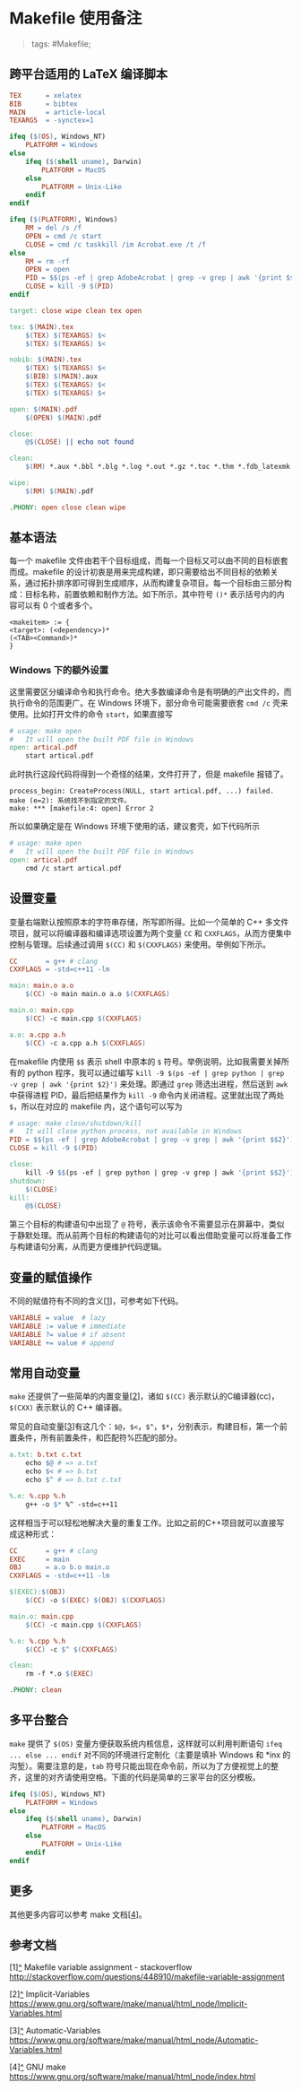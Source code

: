 # Makefile 使用备注

> tags: #Makefile;

## 跨平台适用的 LaTeX 编译脚本

```makefile
TEX      = xelatex
BIB      = bibtex
MAIN     = article-local
TEXARGS  = -synctex=1

ifeq ($(OS), Windows_NT)
    PLATFORM = Windows
else
    ifeq ($(shell uname), Darwin)
        PLATFORM = MacOS
    else
        PLATFORM = Unix-Like
    endif
endif

ifeq ($(PLATFORM), Windows)
    RM = del /s /f
    OPEN = cmd /c start
    CLOSE = cmd /c taskkill /im Acrobat.exe /t /f
else
    RM = rm -rf
    OPEN = open
    PID = $$(ps -ef | grep AdobeAcrobat | grep -v grep | awk '{print $$2}')
    CLOSE = kill -9 $(PID)
endif

target: close wipe clean tex open

tex: $(MAIN).tex
	$(TEX) $(TEXARGS) $<
	$(TEX) $(TEXARGS) $<

nobib: $(MAIN).tex
	$(TEX) $(TEXARGS) $<
	$(BIB) $(MAIN).aux
	$(TEX) $(TEXARGS) $<
	$(TEX) $(TEXARGS) $<

open: $(MAIN).pdf
	$(OPEN) $(MAIN).pdf

close:
	@$(CLOSE) || echo not found

clean:
	$(RM) *.aux *.bbl *.blg *.log *.out *.gz *.toc *.thm *.fdb_latexmk *.fls *.nav *.snm *.vrb *.spl

wipe:
	$(RM) $(MAIN).pdf

.PHONY: open close clean wipe
```

## 基本语法

每一个 makefile 文件由若干个目标组成，而每一个目标又可以由不同的目标嵌套而成。makefile 的设计初衷是用来完成构建，即只需要给出不同目标的依赖关系，通过拓扑排序即可得到生成顺序，从而构建复杂项目。每一个目标由三部分构成：目标名称，前置依赖和制作方法。如下所示，其中符号 `()*` 表示括号内的内容可以有 0 个或者多个。

```plain
<makeitem> := {
<target>: (<dependency>)*
(<TAB><Command>)*
}
```

### Windows 下的额外设置

这里需要区分编译命令和执行命令。绝大多数编译命令是有明确的产出文件的，而执行命令的范围更广。在 Windows 环境下，部分命令可能需要嵌套 `cmd /c` 壳来使用。比如打开文件的命令 `start`，如果直接写

```makefile
# usage: make open
#   It will open the built PDF file in Windows
open: artical.pdf
	start artical.pdf
```

此时执行这段代码将得到一个奇怪的结果，文件打开了，但是 makefile 报错了。

```plain
process_begin: CreateProcess(NULL, start artical.pdf, ...) failed.
make (e=2): 系统找不到指定的文件。
make: *** [makefile:4: open] Error 2
```

所以如果确定是在 Windows 环境下使用的话，建议套壳，如下代码所示

```makefile
# usage: make open
#   It will open the built PDF file in Windows
open: artical.pdf
	cmd /c start artical.pdf
```

## 设置变量

变量右端默认按照原本的字符串存储，所写即所得。比如一个简单的 C++ 多文件项目，就可以将编译器和编译选项设置为两个变量 `CC` 和 `CXXFLAGS`，从而方便集中控制与管理。后续通过调用 `$(CC)` 和 `$(CXXFLAGS)` 来使用。举例如下所示。

```makefile
CC       = g++ # clang
CXXFLAGS = -std=c++11 -lm

main: main.o a.o
	$(CC) -o main main.o a.o $(CXXFLAGS)

main.o: main.cpp
	$(CC) -c main.cpp $(CXXFLAGS)

a.o: a.cpp a.h
	$(CC) -c a.cpp a.h $(CXXFLAGS)
```

在makefile 内使用 `$$` 表示 shell 中原本的 `$` 符号。举例说明，比如我需要关掉所有的 python 程序，我可以通过编写 `kill -9 $(ps -ef | grep python | grep -v grep | awk '{print $2}')` 来处理。即通过 `grep` 筛选出进程，然后送到 `awk` 中获得进程 PID，最后把结果作为 `kill -9` 命令内关闭进程。这里就出现了两处 `$`，所以在对应的 makefile 内，这个语句可以写为

```makefile
# usage: make close/shutdown/kill
#   It will close python process, not available in Windows
PID = $$(ps -ef | grep AdobeAcrobat | grep -v grep | awk '{print $$2}')
CLOSE = kill -9 $(PID)

close:
	kill -9 $$(ps -ef | grep python | grep -v grep | awk '{print $$2}')
shutdown:
	$(CLOSE)
kill:
	@$(CLOSE)
```

第三个目标的构建语句中出现了 `@` 符号，表示该命令不需要显示在屏幕中，类似于静默处理。而从前两个目标的构建语句的对比可以看出借助变量可以将准备工作与构建语句分离，从而更方便维护代码逻辑。

## 变量的赋值操作

不同的赋值符有不同的含义<a name="rref1"></a>\[[1](#ref1)\]，可参考如下代码。

```makefile
VARIABLE = value  # lazy
VARIABLE := value # immediate
VARIABLE ?= value # if absent
VARIABLE += value # append
```

## 常用自动变量

`make` 还提供了一些简单的内置变量<a name="rref2"></a>\[[2](#ref2)\]，诸如 `$(CC)` 表示默认的C编译器(cc)，`$(CXX)` 表示默认的 C++ 编译器。

常见的自动变量<a name="rref3"></a>\[[3](#ref3)\]有这几个：`$@`，`$<`，`$^`，`$*`，分别表示，构建目标，第一个前置条件，所有前置条件，和匹配符%匹配的部分。

```makefile
a.txt: b.txt c.txt
	echo $@ # => a.txt
	echo $< # => b.txt
	echo $^ # => b.txt c.txt

%.o: %.cpp %.h
	g++ -o $* %^ -std=c++11
```

这样相当于可以轻松地解决大量的重复工作。比如之前的C++项目就可以直接写成这种形式：

```makefile
CC       = g++ # clang
EXEC     = main
OBJ      = a.o b.o main.o
CXXFLAGS = -std=c++11 -lm

$(EXEC):$(OBJ)
	$(CC) -o $(EXEC) $(OBJ) $(CXXFLAGS)

main.o: main.cpp
	$(CC) -c main.cpp $(CXXFLAGS)

%.o: %.cpp %.h
	$(CC) -c $^ $(CXXFLAGS)

clean:
	rm -f *.o $(EXEC)

.PHONY: clean
```

## 多平台整合

`make` 提供了 `$(OS)` 变量方便获取系统内核信息，这样就可以利用判断语句 `ifeq ... else ... endif` 对不同的环境进行定制化（主要是填补 Windows 和 *inx 的沟堑）。需要注意的是，`tab` 符号只能出现在命令前，所以为了方便视觉上的整齐，这里的对齐请使用空格。下面的代码是简单的三家平台的区分模板。

```makefile
ifeq ($(OS), Windows_NT)
    PLATFORM = Windows
else
    ifeq ($(shell uname), Darwin)
        PLATFORM = MacOS
    else
        PLATFORM = Unix-Like
    endif
endif
```

## 更多

其他更多内容可以参考 make 文档<a name="rref4"></a>\[[4](#ref4)\]。

## 参考文档

<a name="ref1">\[1\]</a>[^](#rref1) Makefile variable assignment - stackoverflow <http://stackoverflow.com/questions/448910/makefile-variable-assignment>

<a name="ref2">\[2\]</a>[^](#rref2) Implicit-Variables <https://www.gnu.org/software/make/manual/html_node/Implicit-Variables.html>

<a name="ref3">\[3\]</a>[^](#rref3) Automatic-Variables <https://www.gnu.org/software/make/manual/html_node/Automatic-Variables.html>

<a name="ref4">\[4\]</a>[^](#rref4) GNU make <https://www.gnu.org/software/make/manual/html_node/index.html>
